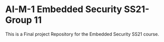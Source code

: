 # AI-M-1 Embedded Security SS21-Group 11

This is a Final project Repository for the Embedded Security SS21 course.